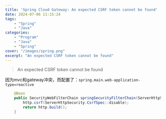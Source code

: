 ```yaml
---
title: 'Spring Cloud Gateway: An expected CSRF token cannot be found'
date: 2024-07-06 11:15:24
tags: 
    - "Spring"
    - "Java"
categories:
    - "Program"
    - "Java"
    - "Spring"
cover: "/images/spring.png"
excerpt: "An expected CSRF token cannot be found"
---
```


> An expected CSRF token cannot be found

因为mvc和gateway冲突，而配置了：`spring.main.web-application-type=reactive`

```java
    @Bean
    public SecurityWebFilterChain springSecurityFilterChain(ServerHttpSecurity http) {
        http.csrf(ServerHttpSecurity.CsrfSpec::disable);
        return http.build();
    }
```